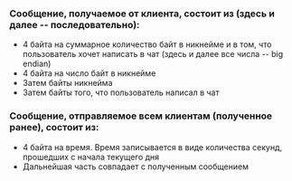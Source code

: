 ### Сообщение, получаемое от клиента, состоит из (здесь и далее -- последовательно):  
  * 4 байта на суммарное количество байт в никнейме и в том, что пользователь хочет написать в чат (здесь и далее все числа -- big endian)  
  * 4 байта на число байт в никнейме  
  * Затем байты никнейма  
  * Затем байты того, что пользователь написал в чат  
  
### Сообщение, отправляемое всем клиентам (полученное ранее), состоит из:  
  * 4 байта на время. Время записывается в виде количества секунд, прошедших с начала текущего дня  
  * Дальнейшая часть совпадает с полученным сообщением  
